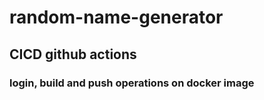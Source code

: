 # random-name-generator

## CICD github actions

### login, build and push operations on docker image
